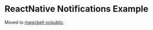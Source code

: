 # ReactNative Notifications Example

Moved to [magicbell-io/public](https://github.com/magicbell-io/public/examples/react-native-notifications-example).
